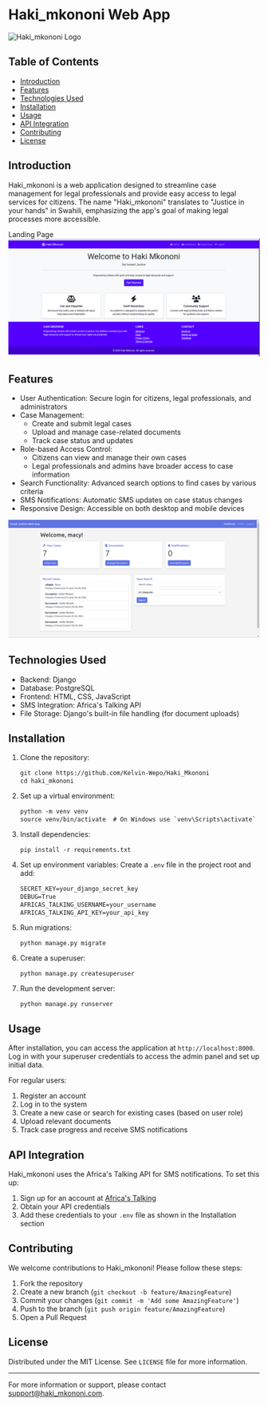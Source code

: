 # Haki_mkononi Web App

![Haki_mkononi Logo](https://via.placeholder.com/150?text=Haki_mkononi+Logo)

## Table of Contents
- [Introduction](#introduction)
- [Features](#features)
- [Technologies Used](#technologies-used)
- [Installation](#installation)
- [Usage](#usage)
- [API Integration](#api-integration)
- [Contributing](#contributing)
- [License](#license)

## Introduction

Haki_mkononi is a web application designed to streamline case management for legal professionals and provide easy access to legal services for citizens. The name "Haki_mkononi" translates to "Justice in your hands" in Swahili, emphasizing the app's goal of making legal processes more accessible.

Landing Page![alt text](<Haki 1.png>)

## Features

- User Authentication: Secure login for citizens, legal professionals, and administrators
- Case Management:
  - Create and submit legal cases
  - Upload and manage case-related documents
  - Track case status and updates
- Role-based Access Control:
  - Citizens can view and manage their own cases
  - Legal professionals and admins have broader access to case information
- Search Functionality: Advanced search options to find cases by various criteria
- SMS Notifications: Automatic SMS updates on case status changes
- Responsive Design: Accessible on both desktop and mobile devices

![alt text](Haki2.png)

## Technologies Used

- Backend: Django
- Database: PostgreSQL
- Frontend: HTML, CSS, JavaScript
- SMS Integration: Africa's Talking API
- File Storage: Django's built-in file handling (for document uploads)

## Installation

1. Clone the repository:
   ```
   git clone https://github.com/Kelvin-Wepo/Haki_Mkononi
   cd haki_mkononi
   ```

2. Set up a virtual environment:
   ```
   python -m venv venv
   source venv/bin/activate  # On Windows use `venv\Scripts\activate`
   ```

3. Install dependencies:
   ```
   pip install -r requirements.txt
   ```

4. Set up environment variables:
   Create a `.env` file in the project root and add:
   ```
   SECRET_KEY=your_django_secret_key
   DEBUG=True
   AFRICAS_TALKING_USERNAME=your_username
   AFRICAS_TALKING_API_KEY=your_api_key
   ```

5. Run migrations:
   ```
   python manage.py migrate
   ```

6. Create a superuser:
   ```
   python manage.py createsuperuser
   ```

7. Run the development server:
   ```
   python manage.py runserver
   ```

## Usage

After installation, you can access the application at `http://localhost:8000`. Log in with your superuser credentials to access the admin panel and set up initial data.

For regular users:
1. Register an account
2. Log in to the system
3. Create a new case or search for existing cases (based on user role)
4. Upload relevant documents
5. Track case progress and receive SMS notifications


## API Integration

Haki_mkononi uses the Africa's Talking API for SMS notifications. To set this up:

1. Sign up for an account at [Africa's Talking](https://africastalking.com/)
2. Obtain your API credentials
3. Add these credentials to your `.env` file as shown in the Installation section

## Contributing

We welcome contributions to Haki_mkononi! Please follow these steps:

1. Fork the repository
2. Create a new branch (`git checkout -b feature/AmazingFeature`)
3. Commit your changes (`git commit -m 'Add some AmazingFeature'`)
4. Push to the branch (`git push origin feature/AmazingFeature`)
5. Open a Pull Request

## License

Distributed under the MIT License. See `LICENSE` file for more information.

---

For more information or support, please contact [support@haki_mkononi.com](mailto:support@haki_mkononi.com).
